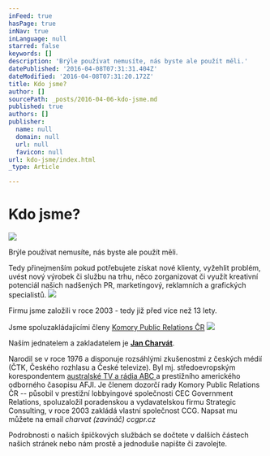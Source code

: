 ```yaml
---
inFeed: true
hasPage: true
inNav: true
inLanguage: null
starred: false
keywords: []
description: 'Brýle používat nemusíte, nás byste ale použít měli.'
datePublished: '2016-04-08T07:31:31.404Z'
dateModified: '2016-04-08T07:31:20.172Z'
title: Kdo jsme?
author: []
sourcePath: _posts/2016-04-06-kdo-jsme.md
published: true
authors: []
publisher:
  name: null
  domain: null
  url: null
  favicon: null
url: kdo-jsme/index.html
_type: Article

---
```

# Kdo jsme?
![](https://the-grid-user-content.s3-us-west-2.amazonaws.com/23b5afdf-00ca-47e0-a5b0-f6b775702501.jpg)

Brýle používat nemusíte, nás byste ale použít měli.

Tedy přinejmenším pokud potřebujete získat nové klienty, vyžehlit problém, uvést nový výrobek či službu na trhu, něco zorganizovat či využít kreativní potenciál našich nadšených PR, marketingový, reklamních a grafických specialistů.
![](https://s3-us-west-2.amazonaws.com/the-grid-img/p/93720205ec6366a2e198f6c7e57bd947a4defee0.jpg)

Firmu jsme založili v roce 2003 - tedy již před více než 13 lety. 

Jsme spoluzakládajícími členy [Komory Public Relations ČR][0]
![](https://the-grid-user-content.s3-us-west-2.amazonaws.com/84e8d60c-1155-41f8-a81b-5ab4fb8434e9.png)

Naším jednatelem a zakladatelem je **[Jan Charvát][1]**.

Narodil se v roce 1976 a disponuje rozsáhlými zkušenostmi z českých médií (ČTK, Českého rozhlasu a České televize). Byl mj. středoevropským korespondentem [australské TV a rádia ABC ][2]a prestižního amerického odborného časopisu AFJI. Je členem dozorčí rady Komory Public Relations ČR -- působil v prestižní lobbyingové společnosti CEC Government Relations, spoluzaložil poradenskou a vydavatelskou firmu Strategic Consulting, v roce 2003 zakládá vlastní společnost CCG. Napsat mu můžete na email   _charvat (zavináč) ccgpr.cz_

Podrobnosti o našich špičkových službách se dočtete v dalších částech našich stránek nebo nám prostě a jednoduše napište či zavolejte.  

[0]: http://www.komorapr.cz/
[1]: http://www.facebook.com/jan.charvat
[2]: http://www.abc.net.au/